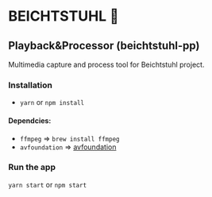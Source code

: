 # BEICHTSTUHL :beers:
## Playback&Processor (beichtstuhl-pp)
Multimedia capture and process tool for Beichtstuhl project.

### Installation
- `yarn` or `npm install`
#### Dependcies:
 - `ffmpeg` => `brew install ffmpeg`
 - `avfoundation` => [avfoundation](https://developer.apple.com/av-foundation/)

### Run the app
`yarn start` or `npm start`
